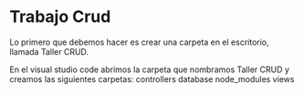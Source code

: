 # Trabajo Crud
Lo primero que debemos hacer es crear una carpeta en el escritorio, llamada Taller CRUD.

En el visual studio code abrimos la carpeta que nombramos Taller CRUD y creamos las siguientes carpetas:
controllers
database
node_modules
views

